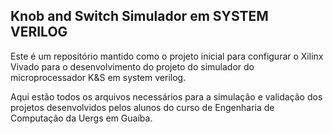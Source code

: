 ## Knob and Switch Simulador em SYSTEM VERILOG

Este é um repositório mantido como o projeto inicial para configurar o Xilinx Vivado para o desenvolvimento
do projeto do simulador do microprocessador K&S em system verilog.

Aqui estão todos os arquivos necessários para a simulação e validação dos projetos desenvolvidos pelos alunos
do curso de Engenharia de Computação da Uergs em Guaíba.

